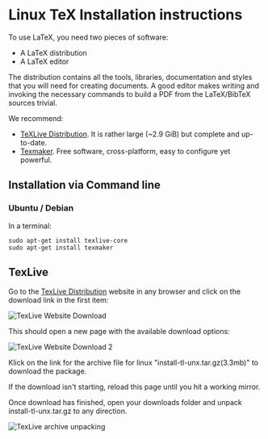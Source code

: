 Linux TeX Installation instructions
===================================

To use LaTeX, you need two pieces of software:

* A LaTeX distribution
* A LaTeX editor

The distribution contains all the tools, libraries, documentation and styles
that you will need for creating documents. A good editor makes writing and invoking
the necessary commands to build a PDF from the LaTeX/BibTeX sources trivial.

We recommend:

* [TeXLive Distribution](https://www.tug.org/texlive/). It is rather large (~2.9 GiB) but complete and up-to-date.
* [Texmaker](http://www.xm1math.net/texmaker/). Free software, cross-platform, easy to configure yet powerful.

Installation via Command line
-----------------------------

### Ubuntu / Debian

In a terminal:

```
sudo apt-get install texlive-core
sudo apt-get install texmaker
```
TexLive
-------
Go to the [TexLive Distribution](https://www.tug.org/texlive/) website in any browser and click on the download link in the first item:

![TexLive Website Download](https://raw.githubusercontent.com/UB-Mannheim/ubma-screenshots/master/sci-work/linux/linux-texlive-download-01.png)

This should open a new page with the available download options:

![TexLive Website Download 2](https://raw.githubusercontent.com/UB-Mannheim/ubma-screenshots/master/sci-work/linux/linux-texlive-download-02.png)

Klick on the link for the archive file for linux "install-tl-unx.tar.gz(3.3mb)" to download the package.

If the download isn't starting, reload this page until you hit a working mirror.

Once download has finished, open your downloads folder and unpack install-tl-unx.tar.gz to any direction.

![TexLive archive unpacking](https://raw.githubusercontent.com/UB-Mannheim/ubma-screenshots/master/sci-work/linux/linux-texlive-download-02.png)

